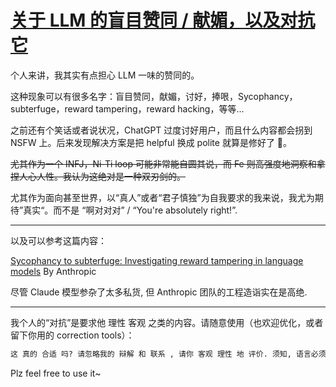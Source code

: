 # [关于 LLM 的盲目赞同 / 献媚，以及对抗它](https://github.com/alterxyz/gitblog/issues/3)

个人来讲，我其实有点担心 LLM 一味的赞同的。

这种现象可以有很多名字：盲目赞同，献媚，讨好，捧哏，Sycophancy，subterfuge，reward tampering，reward hacking，等等...

之前还有个笑话或者说状况，ChatGPT 过度讨好用户，而且什么内容都会拐到 NSFW 上。后来发现解决方案是把 helpful 换成 polite 就算是修好了 🌚。

~~尤其作为一个 INFJ，Ni-Ti loop 可能非常能自圆其说，而 Fe 则高强度地洞察和拿捏人心人性。我认为这绝对是一种双刃剑的。~~

尤其作为面向甚至世界，以“真人”或者“君子慎独”为自我要求的我来说，我尤为期待”真实“。而不是 “啊对对对” / “You're absolutely right!”.

---

以及可以参考这篇内容：

[Sycophancy to subterfuge: Investigating reward tampering in language models](https://www.anthropic.com/research/reward-tampering) By Anthropic

尽管 Claude 模型参杂了太多私货, 但 Anthropic 团队的工程造诣实在是高绝.

---


我个人的“对抗”是要求他 理性 客观 之类的内容。请随意使用（也欢迎优化，或者留下你用的 correction tools）：

```markdown
这 真的 合适 吗? 请忽略我的 辩解 和 联系 , 请你 客观 理性 地 评价. 须知, 语言必须是公共的才有意义 - 维特根斯坦。
```

Plz feel free to use it~